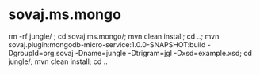 # sovaj.ms.mongo

rm -rf jungle/ ; cd sovaj.ms.mongo/; mvn clean install; cd ..;  mvn sovaj.plugin:mongodb-micro-service:1.0.0-SNAPSHOT:build  -DgroupId=org.sovaj -Dname=jungle -Dtrigram=jgl -Dxsd=example.xsd; cd jungle/; mvn clean install; cd ..